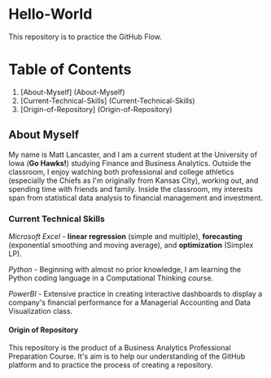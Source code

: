# Hello-World
This repository is to practice the GitHub Flow. 

# Table of Contents
1. [About-Myself] (About-Myself)
2. [Current-Technical-Skills] (Current-Technical-Skills)
3. [Origin-of-Repository] (Origin-of-Repository)
   

## About Myself
My name is Matt Lancaster, and I am a current student at the University of Iowa (**Go Hawks!**) studying Finance and Business Analytics. Outside the classroom, I enjoy watching both professional and college athletics (especially the Chiefs as I'm originally from Kansas City), working out, and spending time with friends and family. Inside the classroom, my interests span from statistical data analysis to financial management and investment. 

### Current Technical Skills
*Microsoft Excel* - **linear regression** (simple and multiple), **forecasting** (exponential smoothing and moving average), and **optimization** (Simplex LP).

*Python* - Beginning with almost no prior knowledge, I am learning the Python coding language in a Computational Thinking course.

*PowerBI* - Extensive practice in creating interactive dashboards to display a company's financial performance for a Managerial Accounting and Data Visualization class.


#### Origin of Repository
This repository is the product of a Business Analytics Professional Preparation Course. It's aim is to help our understanding of the GitHub platform and to practice the process of creating a repository.

